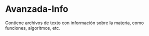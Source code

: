 # Avanzada-Info
Contiene archivos de texto con información sobre la materia, como funciones, algoritmos, etc.
